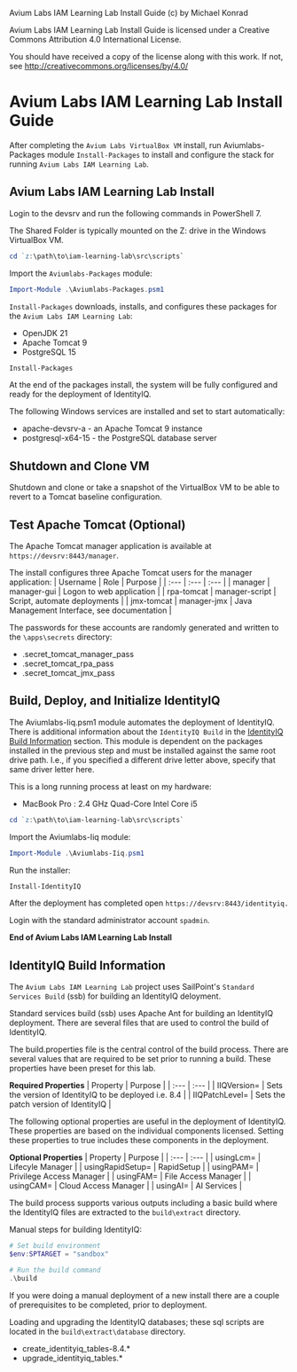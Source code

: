 Avium Labs IAM Learning Lab Install Guide (c) by Michael Konrad

Avium Labs IAM Learning Lab Install Guide is licensed under a
Creative Commons Attribution 4.0 International License.

You should have received a copy of the license along with this
work. If not, see <http://creativecommons.org/licenses/by/4.0/>


# Avium Labs IAM Learning Lab Install Guide

After completing the `Avium Labs VirtualBox VM` install, run 
Aviumlabs-Packages module `Install-Packages` to install and 
configure the stack for running `Avium Labs IAM Learning Lab`.


## Avium Labs IAM Learning Lab Install

Login to the devsrv and run the following commands in PowerShell 7.

The Shared Folder is typically mounted on the Z: drive in the Windows  
VirtualBox VM.  
 
```PowerShell
cd `z:\path\to\iam-learning-lab\src\scripts`
```

Import the `Aviumlabs-Packages` module:  
```PowerShell
Import-Module .\Aviumlabs-Packages.psm1
```

`Install-Packages` downloads, installs, and configures these packages 
for the `Avium Labs IAM Learning Lab`:  

* OpenJDK 21
* Apache Tomcat 9 
* PostgreSQL 15 

```PowerShell
Install-Packages
```

At the end of the packages install, the system will be fully configured 
and ready for the deployment of IdentityIQ. 

The following Windows services are installed and set to start automatically:  
* apache-devsrv-a - an Apache Tomcat 9 instance
* postgresql-x64-15 - the PostgreSQL database server

## Shutdown and Clone VM

Shutdown and clone or take a snapshot of the VirtualBox VM to be able to 
revert to a Tomcat baseline configuration.

## Test Apache Tomcat (Optional)

The Apache Tomcat manager application is available at 
`https://devsrv:8443/manager`.

The install configures three Apache Tomcat users for the manager application:
| Username    | Role   | Purpose |
| :--- | :--- | :--- |
| manager | manager-gui | Logon to web application |
| rpa-tomcat | manager-script | Script, automate deployments |
| jmx-tomcat | manager-jmx | Java Management Interface, see documentation |

The passwords for these accounts are randomly generated and written to the 
`\apps\secrets` directory:
* .secret_tomcat_manager_pass
* .secret_tomcat_rpa_pass
* .secret_tomcat_jmx_pass


## Build, Deploy, and Initialize IdentityIQ

The Aviumlabs-Iiq.psm1 module automates the deployment of IdentityIQ.  
There is additional information about the `IdentityIQ Build` in the 
[IdentityIQ Build Information](#iiq-build-info) section. This module is 
dependent on the packages installed in the previous step and must be 
installed against the same root drive path. I.e., if you specified a 
different drive letter above, specify that same driver letter here.

This is a long running process at least on my hardware:  
* MacBook Pro : 2.4 GHz Quad-Core Intel Core i5

```PowerShell
cd `z:\path\to\iam-learning-lab\src\scripts`
```

Import the Aviumlabs-Iiq module:  
```PowerShell
Import-Module .\Aviumlabs-Iiq.psm1
```
Run the installer:
```PowerShell
Install-IdentityIQ
```

After the deployment has completed open `https://devsrv:8443/identityiq.`

Login with the standard administrator account `spadmin`.

**End of Avium Labs IAM Learning Lab Install**

<a name="iiq-build-info" />  

## IdentityIQ Build Information

The `Avium Labs IAM Learning Lab` project uses SailPoint's 
`Standard Services Build` (ssb) for building an IdentityIQ deloyment.

Standard services build (ssb) uses Apache Ant for building an IdentityIQ 
deployment. There are several files that are used to control the build of 
IdentityIQ.

The build.properties file is the central control of the build process. 
There are several values that are required to be set prior to running a 
build. These properties have been preset for this lab.

__Required Properties__
| Property | Purpose |
| :---     | :---    | 
| IIQVersion=    | Sets the version of IdentityIQ to be deployed i.e. 8.4 |
| IIQPatchLevel= | Sets the patch version of IdentityIQ |

The following optional properties are useful in the deployment of IdentityIQ.
These properties are based on the individual components licensed. Setting these 
properties to true includes these components in the deployment. 

__Optional Properties__
| Property | Purpose |
| :---     | :---    |
| usingLcm=        | Lifecyle Manager         |
| usingRapidSetup= | RapidSetup               |
| usingPAM=        | Privilege Access Manager |
| usingFAM=        | File Access Manager      |
| usingCAM=        | Cloud Access Manager     |
| usingAI=         | AI Services              |

The build process supports various outputs including a basic build where 
the IdentityIQ files are extracted to the `build\extract` directory.

Manual steps for building IdentityIQ:
```PowerShell
# Set build environment
$env:SPTARGET = "sandbox"

# Run the build command
.\build
```

If you were doing a manual deployment of a new install there are a couple 
of prerequisites to be completed, prior to deployment.

Loading and upgrading the IdentityIQ databases; these sql scripts are located 
in the `build\extract\database` directory.
* create_identityiq_tables-8.4.*
* upgrade_identityiq_tables.*